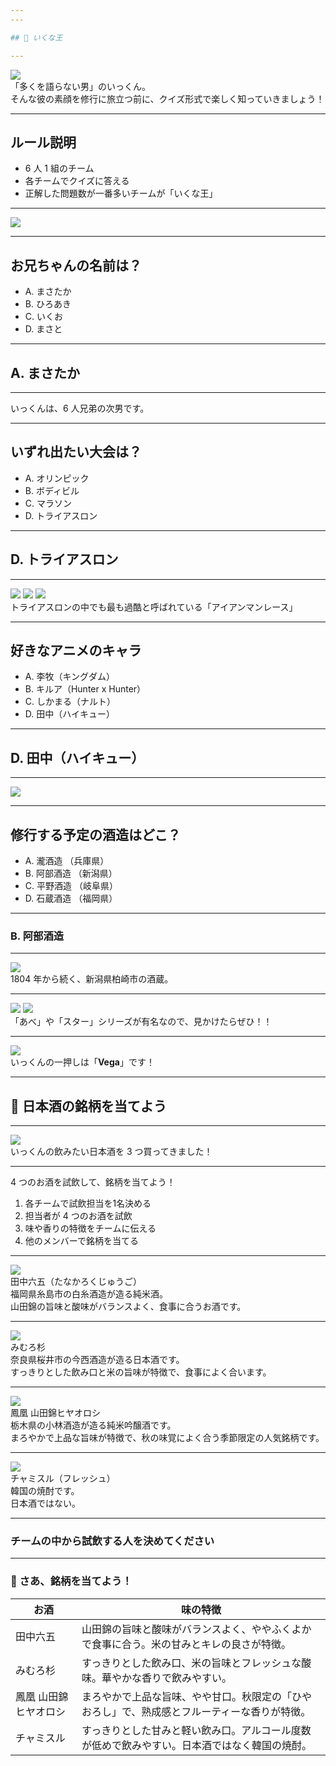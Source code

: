 ```yaml
---
---

## 👑 いくな王

---
```


<!-- <div class="text-xl mb-6">
  これから日本酒事業が本格的に始まる前に、<br/>
  みなさんに改めて「いっくん」のことを知ってもらいたい。
</div> -->
<div class="text-left">
<img src="/profile.jpeg" class="w-[250px] h-auto rounded-lg">
<div class="text-3xl leading-[1.6] font-semibold w-[800px]">
  「多くを語らない男」のいっくん。<br/>
  そんな彼の素顔を修行に旅立つ前に、クイズ形式で楽しく知っていきましょう！<br/>
</div>
</div>

---

## ルール説明

- 6 人 1 組のチーム
- 各チームでクイズに答える
- 正解した問題数が一番多いチームが「いくな王」

---

<img src="/room.png" class="w-[800px] h-auto rounded-lg">

---

## お兄ちゃんの名前は？

- A. まさたか
- B. ひろあき
- C. いくお
- D. まさと

---

## A. まさたか

---

いっくんは、6 人兄弟の次男です。

---


## いずれ出たい大会は？

- A. オリンピック
- B. ボディビル
- C. マラソン
- D. トライアスロン

---

## D. トライアスロン

---

<div>
  <div class="flex space-x-10 mb-20">
    <img src="/ironman01.webp" class="w-[350px] h-auto rounded-lg">
    <img src="/ironman02.webp" class="w-[350px] h-auto rounded-lg">
    <img src="/ironman03.jpg" class="w-[350px] h-auto rounded-lg">
  </div>
  <div class="text-3xl">
  トライアスロンの中でも最も過酷と呼ばれている「アイアンマンレース」
  </div>
</div>

---

## 好きなアニメのキャラ

- A. 李牧（キングダム）
- B. キルア（Hunter x Hunter）
- C. しかまる（ナルト）
- D. 田中（ハイキュー）

---

## D. 田中（ハイキュー）

---

<img src="/tanaka.webp" class="w-[500px] h-auto rounded-lg">

---

## 修行する予定の酒造はどこ？

- A. 瀧酒造 （兵庫県）
- B. 阿部酒造 （新潟県）
- C. 平野酒造 （岐阜県）
- D. 石蔵酒造 （福岡県）

---

### B. 阿部酒造

---

<img src="/abe.webp" class="w-[350px] h-auto rounded-lg mb-20">
<div class="text-3xl">
1804 年から続く、新潟県柏崎市の酒蔵。
</div>

---

<div>
  <div class="flex space-x-10 mb-20">
    <img src="/abe-black.webp" class="w-[400px] h-auto rounded-lg">
    <img src="/vega.webp" class="w-[400px] h-auto rounded-lg">
  </div>
  <div class="text-3xl">
  「あべ」や「スター」シリーズが有名なので、見かけたらぜひ！！
  </div>
</div>

---

<img src="/vega.webp" class="w-[400px] h-auto rounded-lg mb-20">
<div class="text-3xl">
いっくんの一押しは「<b>Vega</b>」です！
</div>

---

## 🍶 日本酒の銘柄を当てよう

---


<img src="/select-sake.jpeg" class="w-[400px] h-[300px] object-cover rounded-lg mb-10">
<div class="font-bold text-[45px]">
いっくんの飲みたい日本酒を 3 つ買ってきました！
</div>

---

<div>
<div class="font-bold text-[45px]">
4 つのお酒を試飲して、銘柄を当てよう！
</div>
<ol class="!my-0">
  <li>各チームで試飲担当を1名決める</li>
  <li>担当者が 4 つのお酒を試飲</li>
  <li>味や香りの特徴をチームに伝える</li>
  <li>他のメンバーで銘柄を当てる</li>
</ol>
</div>

---

<div class="flex space-x-10 items-center">
  <img src="/tanaka_65.jpg" class="w-[400px] h-auto object-cover rounded-lg">
  <div class="flex-1">
    <div class="text-[45px] font-bold mb-10">
      田中六五（たなかろくじゅうご）
    </div>
    <div class="text-[30px]">
      福岡県糸島市の白糸酒造が造る純米酒。
      <br/>
      山田錦の旨味と酸味がバランスよく、食事に合うお酒です。
    </div>
  </div>
</div>

---

<div class="flex space-x-30 items-center">
  <img src="/mimuro_sugi.jpg" class="w-[300px] h-auto object-cover rounded-lg">
  <div class="flex-1">
    <div class="text-[45px] font-bold mb-10">
      みむろ杉
    </div>
    <div class="text-[30px]">
      奈良県桜井市の今西酒造が造る日本酒です。
      <br/>
      すっきりとした飲み口と米の旨味が特徴で、食事によく合います。
    </div>
  </div>
</div>

---

<div class="flex space-x-30 items-center">
  <img src="/hiyaoroshi.jpg" class="w-[400px] h-auto object-cover rounded-lg">
  <div class="flex-1">
    <div class="text-[45px] font-bold mb-10">
      鳳凰 山田錦ヒヤオロシ
    </div>
    <div class="text-[30px]">
      栃木県の小林酒造が造る純米吟醸酒です。
      <br/>
      まろやかで上品な旨味が特徴で、秋の味覚によく合う季節限定の人気銘柄です。
    </div>
  </div>
</div>

---

<div class="flex space-x-30 items-center">
  <img src="/chamisul.jpg" class="w-[150px] h-auto rounded-lg">
  <div class="flex-1">
    <div class="text-[45px] font-bold mb-10">
      チャミスル（フレッシュ）
    </div>
    <div class="text-[30px]">
      韓国の焼酎です。
      <br/>
      日本酒ではない。
    </div>
  </div>
</div>

---

### チームの中から試飲する人を決めてください

---

### 🍶 さあ、銘柄を当てよう！

<table class="!w-[950px]">
<thead>
  <tr>
    <th>お酒</th>
    <th>味の特徴</th>
  </tr>
</thead>
<tbody>
  <tr>
    <td>田中六五</td>
    <td>山田錦の旨味と酸味がバランスよく、ややふくよかで食事に合う。米の甘みとキレの良さが特徴。</td>
  </tr>
  <tr>
    <td>みむろ杉</td>
    <td>すっきりとした飲み口、米の旨味とフレッシュな酸味。華やかな香りで飲みやすい。</td>
  </tr>
  <tr>
    <td>鳳凰 山田錦ヒヤオロシ</td>
    <td>まろやかで上品な旨味、やや甘口。秋限定の「ひやおろし」で、熟成感とフルーティーな香りが特徴。</td>
  </tr>
  <tr>
    <td>チャミスル</td>
    <td>すっきりとした甘みと軽い飲み口。アルコール度数が低めで飲みやすい。日本酒ではなく韓国の焼酎。</td>
  </tr>
</tbody>
</table>

